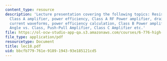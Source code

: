 ```yaml
---
content_type: resource
description: 'Lecture presentation covering the following topics: Resistor loaded
  Class A amplifier, power efficiency, Class A RF Power amplifier, drain voltage and
  current waveforms, power efficiency calculation, Class B Power amplifier, Conduction
  Angle vs. Class, Push-Pull Amplifier, Class C Amplifier etc.'
file: https://ol-ocw-studio-app-qa.s3.amazonaws.com/courses/6-776-high-speed-communication-circuits-spring-2005/bbcfb779761e9189194393e185121cd5_lec18.pdf
file_type: application/pdf
resourcetype: Document
title: lec18.pdf
uid: bbcfb779-761e-9189-1943-93e185121cd5
---
```

